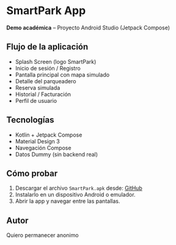 # SmartPark App
**Demo académica** – Proyecto Android Studio (Jetpack Compose)

## Flujo de la aplicación
- Splash Screen (logo SmartPark)
- Inicio de sesión / Registro
- Pantalla principal con mapa simulado
- Detalle del parqueadero
- Reserva simulada
- Historial / Facturación
- Perfil de usuario

## Tecnologías
- Kotlin + Jetpack Compose
- Material Design 3
- Navegación Compose
- Datos Dummy (sin backend real)

## Cómo probar
1. Descargar el archivo `SmartPark.apk` desde:
   [GitHub](https://github.com/Kris7xd/SmartParkAPK.git)
2. Instalarlo en un dispositivo Android o emulador.
3. Abrir la app y navegar entre las pantallas.

## Autor
Quiero permanecer anonimo
